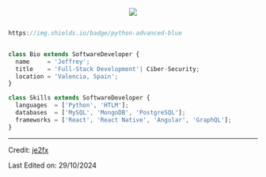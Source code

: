                 



<p align="center">
  <img src="https://github.com/thompsonemerson/thompsonemerson/raw/master/cover-thompson.png" />
</p>

```js

https://img.shields.io/badge/python-advanced-blue


class Bio extends SoftwareDeveloper {
  name     = 'Jeffrey';
  title    = 'Full-Stack Development'| Ciber-Security;
  location = 'Valencia, Spain';
}

class Skills extends SoftwareDeveloper {
  languages  = ['Python', 'HTLM'];
  databases  = ['MySQL', 'MongoDB', 'PostgreSQL'];
  frameworks = ['React', 'React Native', 'Angular', 'GraphQL'];
}
```
----
Credit: [je2fx](https://github.com/je2fx)

Last Edited on: 29/10/2024
